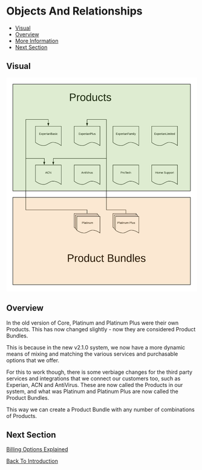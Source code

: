 # Objects And Relationships

 - [Visual](#markdown-header-visual)
 - [Overview](#markdown-header-overview)
 - [More Information](#markdown-header-more-information)
 - [Next Section](#markdown-header-next-section)

## Visual

![Product Bundles Example](../assets/ProductBundlesExample.png "Product Bundles Example")

## Overview
In the old version of Core, Platinum and Platinum Plus were their own Products. This has now
changed slightly - now they are considered Product Bundles.

This is because in the new v2.1.0 system, we now have a more dynamic means of mixing and matching
the various services and purchasable options that we offer.

For this to work though, there is some verbiage changes for the third party services and integrations 
that we connect our customers too, such as Experian, ACN and AntiVirus. These are now called
the Products in our system, and what was Platinum and Platinum Plus are now called the Product
Bundles.

This way we can create a Product Bundle with any number of combinations of Products.


## Next Section

[Billing Options Explained](BillingOptionsExplained)

[Back To Introduction](../Introduction)
